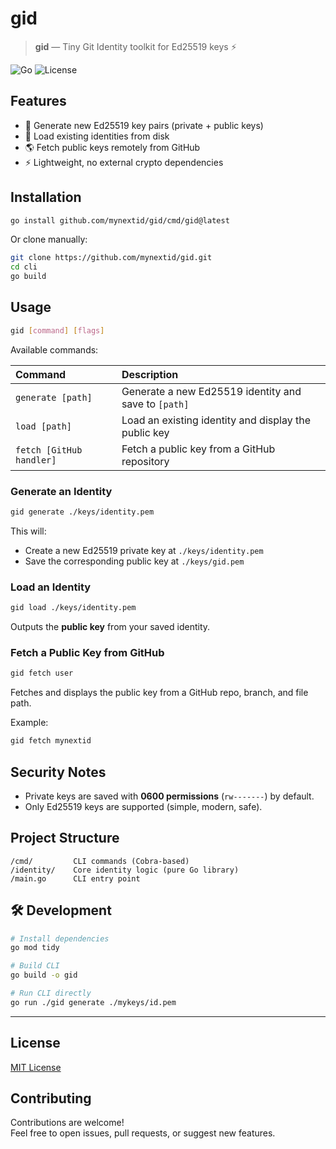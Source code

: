 # gid

> **gid** — Tiny Git Identity toolkit for Ed25519 keys ⚡

![Go](https://img.shields.io/badge/Go-1.22+-00ADD8?logo=go)
![License](https://img.shields.io/badge/license-MIT-green)

## Features

- 🔐 Generate new Ed25519 key pairs (private + public keys)
- 📂 Load existing identities from disk
- 🌎 Fetch public keys remotely from GitHub
- ⚡ Lightweight, no external crypto dependencies

## Installation

```bash
go install github.com/mynextid/gid/cmd/gid@latest
```

Or clone manually:

```bash
git clone https://github.com/mynextid/gid.git
cd cli
go build
```

## Usage

```bash
gid [command] [flags]
```

Available commands:

| Command                  | Description                                          |
| :----------------------- | :--------------------------------------------------- |
| `generate [path]`        | Generate a new Ed25519 identity and save to `[path]` |
| `load [path]`            | Load an existing identity and display the public key |
| `fetch [GitHub handler]` | Fetch a public key from a GitHub repository          |

### Generate an Identity

```bash
gid generate ./keys/identity.pem
```

This will:

- Create a new Ed25519 private key at `./keys/identity.pem`
- Save the corresponding public key at `./keys/gid.pem`

### Load an Identity

```bash
gid load ./keys/identity.pem
```

Outputs the **public key** from your saved identity.

### Fetch a Public Key from GitHub

```bash
gid fetch user
```

Fetches and displays the public key from a GitHub repo, branch, and file path.

Example:

```bash
gid fetch mynextid
```

## Security Notes

- Private keys are saved with **0600 permissions** (`rw-------`) by default.
- Only Ed25519 keys are supported (simple, modern, safe).

## Project Structure

```plaintext
/cmd/         CLI commands (Cobra-based)
/identity/    Core identity logic (pure Go library)
/main.go      CLI entry point
```

## 🛠️ Development

```bash
# Install dependencies
go mod tidy

# Build CLI
go build -o gid

# Run CLI directly
go run ./gid generate ./mykeys/id.pem
```

---

## License

[MIT License](LICENSE)

## Contributing

Contributions are welcome!  
Feel free to open issues, pull requests, or suggest new features.
